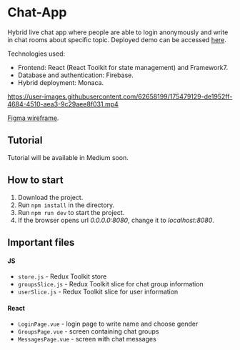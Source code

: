# Chat-App

Hybrid live chat app where people are able to login anonymously and write in chat rooms about specific topic. Deployed demo can be accessed [here](https://pwa-blank.web.app/).

Technologies used: 
- Frontend: React (React Toolkit for state management) and Framework7.
- Database and authentication: Firebase.
- Hybrid deployment: Monaca.

https://user-images.githubusercontent.com/62658199/175479129-de1952ff-4684-4510-aea3-9c29aee8f031.mp4


[Figma wireframe](https://www.figma.com/file/dFN5MKzvpFhl9fY5Z696dz/Chat-App?node-id=0%3A1).  

## Tutorial
Tutorial will be available in Medium soon.

## How to start
1. Download the project.
2. Run `npm install` in the directory.
3. Run `npm run dev` to start the project.
4. If the browser opens url *0.0.0.0:8080*, change it to *localhost:8080*.

## Important files
#### JS
- `store.js` - Redux Toolkit store
- `groupsSlice.js` - Redux Toolkit slice for chat group information
- `userSlice.js` - Redux Toolkit slice for user information

#### React
- `LoginPage.vue` - login page to write name and choose gender
- `GroupsPage.vue` - screen containing chat groups
- `MessagesPage.vue` - screen with chat messages
